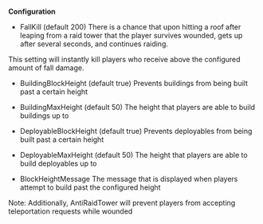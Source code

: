 **Configuration** 


* FallKill (default 200)
There is a chance that upon hitting a roof after leaping from a raid tower that the player survives wounded, gets up after several seconds, and continues raiding.

This setting will instantly kill players who receive above the configured amount of fall damage.

* BuildingBlockHeight (default true)
Prevents buildings from being built past a certain height

* BuildingMaxHeight (default 50)
The height that players are able to build buildings up to

* DeployableBlockHeight (default true)
Prevents deployables from being built past a certain height

* DeployableMaxHeight (default 50)
The height that players are able to build deployables up to

* BlockHeightMessage
The message that is displayed when players attempt to build past the configured height

Note: Additionally, AntiRaidTower will prevent players from accepting teleportation requests while wounded